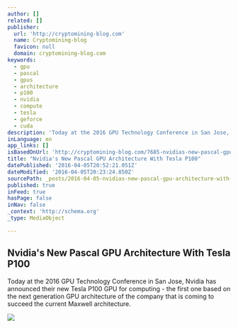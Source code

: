 ```yaml
---
author: []
related: []
publisher:
  url: 'http://cryptomining-blog.com'
  name: Cryptomining-blog
  favicon: null
  domain: cryptomining-blog.com
keywords:
  - gpu
  - pascal
  - gpus
  - architecture
  - p100
  - nvidia
  - compute
  - tesla
  - geforce
  - cuda
description: 'Today at the 2016 GPU Technology Conference in San Jose, Nvidia has announced their new Tesla P100 GPU for computing - the first one based on the next generation GPU architecture of the company that is coming to succeed the current Maxwell architecture.'
inLanguage: en
app_links: []
isBasedOnUrl: 'http://cryptomining-blog.com/7685-nvidias-new-pascal-gpu-architecture-with-tesla-p100/'
title: "Nvidia's New Pascal GPU Architecture With Tesla P100"
datePublished: '2016-04-05T20:52:21.051Z'
dateModified: '2016-04-05T20:23:24.850Z'
sourcePath: _posts/2016-04-05-nvidias-new-pascal-gpu-architecture-with-tesla-p100.md
published: true
inFeed: true
hasPage: false
inNav: false
_context: 'http://schema.org'
_type: MediaObject

---
```

<article style=""><h1>Nvidia's New Pascal GPU Architecture With Tesla P100</h1><p>Today at the 2016 GPU Technology Conference in San Jose, Nvidia has announced their new Tesla P100 GPU for computing - the first one based on the next generation GPU architecture of the company that is coming to succeed the current Maxwell architecture.</p><img src="http://cryptomining-blog.com/wp-content/uploads/2016/04/nvidia-pascal-key-image-580x193.jpg" /></article>